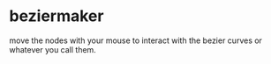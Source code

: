# beziermaker

move the nodes with your mouse to interact with the bezier curves or whatever you call them.
